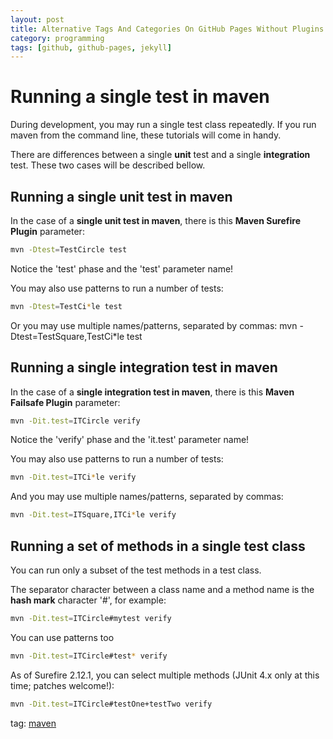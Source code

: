 ```yaml
---
layout: post
title: Alternative Tags And Categories On GitHub Pages Without Plugins
category: programming
tags: [github, github-pages, jekyll]
---
```





# Running a single test in maven

During development, you may run a single test class repeatedly.
If you run maven from the command line, these tutorials will come in handy.

There are differences between a single **unit** test and a single **integration** test.
These two cases will be described bellow.

## Running a single unit test in maven
In the case of a **single unit test in maven**, there is this **Maven Surefire Plugin** parameter:

```sh
mvn -Dtest=TestCircle test
```

Notice the 'test' phase and the 'test' parameter name!

You may also use patterns to run a number of tests:

```sh
mvn -Dtest=TestCi*le test
```

Or you may use multiple names/patterns, separated by commas:
  mvn -Dtest=TestSquare,TestCi*le test

## Running a single integration test in maven
In the case of a **single integration test in maven**, there is this **Maven Failsafe Plugin** parameter:

```sh
mvn -Dit.test=ITCircle verify
```

Notice the 'verify' phase and the 'it.test' parameter name!

You may also use patterns to run a number of tests:

```sh
mvn -Dit.test=ITCi*le verify
```

And you may use multiple names/patterns, separated by commas:

```sh
mvn -Dit.test=ITSquare,ITCi*le verify
```

## Running a set of methods in a single test class
You can run only a subset of the test methods in a test class.

The separator character between a class name and a method name is the **hash mark** character '#', for example:
```sh
mvn -Dit.test=ITCircle#mytest verify
```

You can use patterns too

```sh
mvn -Dit.test=ITCircle#test* verify
```

As of Surefire 2.12.1, you can select multiple methods (JUnit 4.x only at this time; patches welcome!):

```sh
mvn -Dit.test=ITCircle#testOne+testTwo verify
```

tag: [maven](tag/maven.md)
